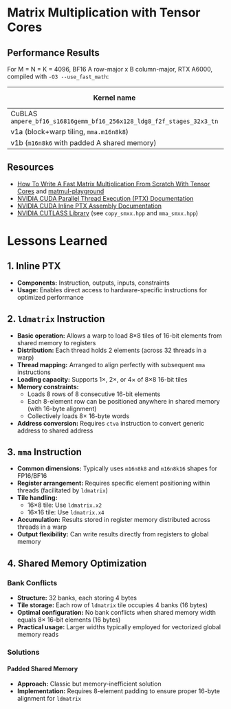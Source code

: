 # Matrix Multiplication with Tensor Cores

## Performance Results
For M = N = K = 4096, BF16 A row-major x B column-major, RTX A6000, compiled with `-O3 --use_fast_math`:

| Kernel name | Duration (ms) | % of CuBLAS |
|-------------|---------------|-------------|
| CuBLAS `ampere_bf16_s16816gemm_bf16_256x128_ldg8_f2f_stages_32x3_tn` | 1.16 | 100.00% |
| v1a (block+warp tiling, `mma.m16n8k8`) | 1.88 | 92.93% |
| v1b (`m16n8k6` with padded A shared memory) | 1.82 | 95.83% |


## Resources

- [How To Write A Fast Matrix Multiplication From Scratch With Tensor Cores](https://alexarmbr.github.io/2024/08/10/How-To-Write-A-Fast-Matrix-Multiplication-From-Scratch-With-Tensor-Cores.html) and [matmul-playground](https://github.com/alexarmbr/matmul-playground)
- [NVIDIA CUDA Parallel Thread Execution (PTX) Documentation](https://docs.nvidia.com/cuda/parallel-thread-execution/)
- [NVIDIA CUDA Inline PTX Assembly Documentation](https://docs.nvidia.com/cuda/inline-ptx-assembly/)
- [NVIDIA CUTLASS Library](https://github.com/NVIDIA/cutlass/blob/v3.5.1/include/cute/arch) (see `copy_smxx.hpp` and `mma_smxx.hpp`)

# Lessons Learned

## 1. Inline PTX
- **Components:** Instruction, outputs, inputs, constraints
- **Usage:** Enables direct access to hardware-specific instructions for optimized performance

## 2. `ldmatrix` Instruction
- **Basic operation:** Allows a warp to load 8×8 tiles of 16-bit elements from shared memory to registers
- **Distribution:** Each thread holds 2 elements (across 32 threads in a warp)
- **Thread mapping:** Arranged to align perfectly with subsequent `mma` instructions
- **Loading capacity:** Supports 1×, 2×, or 4× of 8×8 16-bit tiles
- **Memory constraints:**
  - Loads 8 rows of 8 consecutive 16-bit elements
  - Each 8-element row can be positioned anywhere in shared memory (with 16-byte alignment)
  - Collectively loads 8× 16-byte words
- **Address conversion:** Requires `ctva` instruction to convert generic address to shared address

## 3. `mma` Instruction
- **Common dimensions:** Typically uses `m16n8k8` and `m16n8k16` shapes for FP16/BF16
- **Register arrangement:** Requires specific element positioning within threads (facilitated by `ldmatrix`)
- **Tile handling:**
  - 16×8 tile: Use `ldmatrix.x2`
  - 16×16 tile: Use `ldmatrix.x4`
- **Accumulation:** Results stored in register memory distributed across threads in a warp
- **Output flexibility:** Can write results directly from registers to global memory

## 4. Shared Memory Optimization

### Bank Conflicts
- **Structure:** 32 banks, each storing 4 bytes
- **Tile storage:** Each row of `ldmatrix` tile occupies 4 banks (16 bytes)
- **Optimal configuration:** No bank conflicts when shared memory width equals 8× 16-bit elements (16 bytes)
- **Practical usage:** Larger widths typically employed for vectorized global memory reads

### Solutions

#### Padded Shared Memory
- **Approach:** Classic but memory-inefficient solution
- **Implementation:** Requires 8-element padding to ensure proper 16-byte alignment for `ldmatrix`